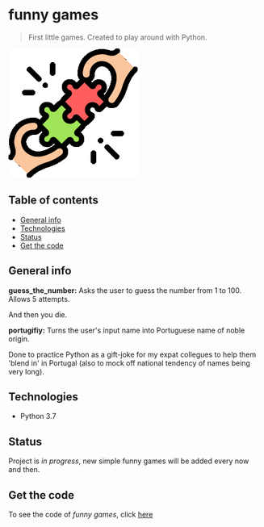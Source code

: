 # funny games
> First little games. Created to play around with Python.

![puzzle](/images/puzzle2.gif)

## Table of contents
* [General info](#general-info)
* [Technologies](#technologies)
* [Status](#status)
* [Get the code](#get-the-code)

## General info
**guess_the_number:** Asks the user to guess the number from 1 to 100. Allows 5 attempts. 

And then you die.

**portugifiy:** Turns the user's input name into Portuguese name of noble origin. 

Done to practice Python as a gift-joke for my expat collegues to help them 'blend in' in Portugal (also to mock off national tendency of names being very long).

## Technologies
* Python 3.7

## Status
Project is _in progress_, new simple funny games will be added every now and then.

## Get the code
To see the code of _funny games_, click [here](https://github.com/Malwoiniak/funny-games)

